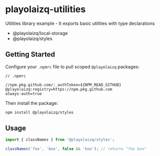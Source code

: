 # playolaizq-utilities

Utilities library example - It exports basic utilities with type declarations

* @playolaizq/local-storage
* @playolaizq/styles

## Getting Started

Configure your `.npmrc` file to pull scoped `@playolaizq` packages:

```
// .npmrc

//npm.pkg.github.com/:_authToken=${NPM_READ_GITHUB}
@playolaizq:registry=https://npm.pkg.github.com
always-auth=true
```

Then install the package:

```bash
npm install @playolaizq/styles
```

## Usage

```js
import { classNames } from '@playolaizq/styles';

classNames('foo', 'boo', false && 'koo'); // returns "foo boo"
```
